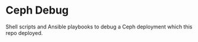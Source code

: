 # Ceph Debug

Shell scripts and Ansible playbooks to debug a Ceph deployment which this repo deployed.